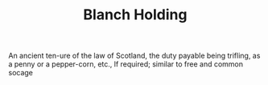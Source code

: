---
title: Blanch Holding
permalink: "/definitions/blanch-holding.html"
body: An ancient ten-ure of the law of Scotland, the duty payable being trifling,
  as a penny or a pepper-corn, etc., lf required; similar to free and common socage
published_at: '2018-07-07'
layout: post
---